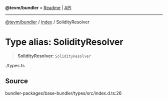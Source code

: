 **@tevm/bundler** • [Readme](../../README.md) \| [API](../../modules.md)

***

[@tevm/bundler](../../README.md) / [index](../README.md) / SolidityResolver

# Type alias: SolidityResolver

> **SolidityResolver**: `SolidityResolver`

./types.ts

## Source

bundler-packages/base-bundler/types/src/index.d.ts:26
